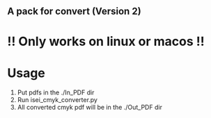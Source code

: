 ## A pack for convert (Version 2)
# !! Only works on linux or macos !!

# Usage
1.  Put pdfs in the ./In_PDF dir
2.  Run isei_cmyk_converter.py
3.  All converted cmyk pdf will be in the ./Out_PDF dir